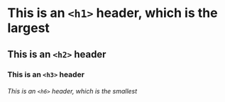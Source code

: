 
# This is an `<h1>` header, which is the largest

## This is an `<h2>` header

### This is an `<h3>` header
###### This is an `<h6>` header, which is the smallest
